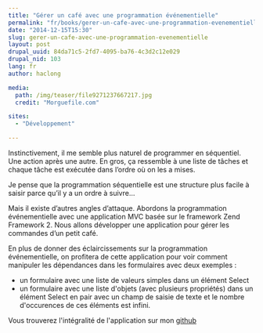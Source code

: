 ```yaml
---
title: "Gérer un café avec une programmation événementielle"
permalink: "fr/books/gerer-un-cafe-avec-une-programmation-evenementielle.html"
date: "2014-12-15T15:30"
slug: gerer-un-cafe-avec-une-programmation-evenementielle
layout: post
drupal_uuid: 84da71c5-2fd7-4095-ba76-4c3d2c12e029
drupal_nid: 103
lang: fr
author: haclong

media:
  path: /img/teaser/file9271237667217.jpg
  credit: "Morguefile.com"

sites:
  - "Développement"

---
```


Instinctivement, il me semble plus naturel de programmer en séquentiel. Une action après une autre. En gros, ça ressemble à une liste de tâches et chaque tâche est exécutée dans l’ordre où on les a mises.

Je pense que la programmation séquentielle est une structure plus facile à saisir parce qu’il y a un ordre à suivre…

Mais il existe d’autres angles d’attaque. Abordons la programmation événementielle avec une application MVC basée sur le framework Zend Framework 2. Nous allons développer une application pour gérer les commandes d’un petit café.

En plus de donner des éclaircissements sur la programmation événementielle, on profitera de cette application pour voir comment manipuler les dépendances dans les formulaires avec deux exemples :

- un formulaire avec une liste de valeurs simples dans un élément Select
- un formulaire avec une liste d'objets (avec plusieurs propriétés) dans un élément Select en pair avec un champ de saisie de texte et le nombre d'occurences de ces éléments est infini.

Vous trouverez l'intégralité de l'application sur mon <a href="https://github.com/haclong/coffeebar" target="_blank">github</a>


